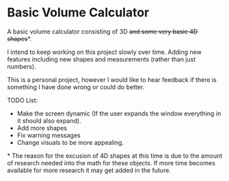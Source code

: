 # Basic Volume Calculator
A basic volume calculator consisting of 3D ~~and some very basic 4D shapes~~*.

I intend to keep working on this project slowly over time. Adding new features including new shapes and measurements (rather than just numbers).

This is a personal project, however I would like to hear feedback if there is something I have done wrong or could do better.

TODO List:
* Make the screen dynamic (If the user expands the window everything in it should also expand).
* Add more shapes
* Fix warning messages
* Change visuals to be more appealing.

\* The reason for the excusion of 4D shapes at this time is due to the amount of research needed into the math for these objects. If more time becomes available for more research it may get added in the future. 
